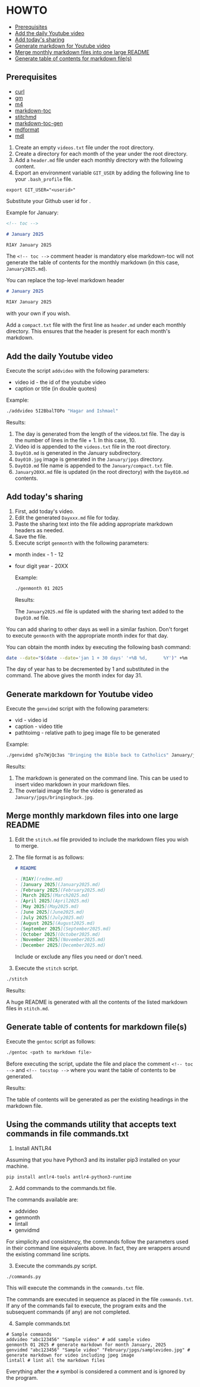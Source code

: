 # HOWTO

<!-- toc -->

- [Prerequisites](#prerequisites)
- [Add the daily Youtube video](#add-the-daily-youtube-video)
- [Add today's sharing](#add-todays-sharing)
- [Generate markdown for Youtube video](#generate-markdown-for-youtube-video)
- [Merge monthly markdown files into one large README](#merge-monthly-markdown-files-into-one-large-readme)
- [Generate table of contents for markdown file(s)](#generate-table-of-contents-for-markdown-files)

<!-- tocstop -->

## Prerequisites

- [curl](https://curl.se/)
- [gm](http://www.graphicsmagick.org/)
- [m4](https://www.gnu.org/software/m4/)
- [markdown-toc](https://github.com/jonschlinkert/markdown-toc)
- [stitchmd](https://github.com/abhinav/stitchmd)
- [markdown-toc-gen](https://github.com/thesilk-tux/markdown-toc-gen)
- [mdformat](https://github.com/hukkin/mdformat)
- [mdl](https://github.com/markdownlint/markdownlint)

1. Create an empty `videos.txt` file under the root directory.
2. Create a directory for each month of the year under the root directory.
3. Add a `header.md` file under each monthly directory with the following content.
4. Export an environment variable `GIT_USER` by adding the following line to your `.bash_profile` file.
```
export GIT_USER="<userid>"
```
   Substitute your Github user id for <userid>.

Example for January:

```markdown
<!-- toc -->

# January 2025

RIAY January 2025
```

The `<!-- toc -->` comment header is mandatory else markdown-toc will not generate the table of contents
for the monthly markdown (in this case, `January2025.md`).

You can replace the top-level markdown header

```markdown
# January 2025

RIAY January 2025
```

with your own if you wish.

Add a `compact.txt` file with the first line as `header.md` under each monthly directory.
This ensures that the header is present for each month's markdown.

## Add the daily Youtube video

Execute the script `addvideo` with the following parameters:

- video id - the id of the youtube video
- caption or title (in double quotes)

Example:

```bash
./addvideo 5I2BbalTOPo "Hagar and Ishmael"
```

Results:

1.  The day is generated from the length of the videos.txt file. The day is the number of lines in the file + 1.
    In this case, 10.
2.  Video id is appended to the `videos.txt` file in the root directory.
3.  `Day010.md` is generated in the January subdirectory.
4.  `Day010.jpg` image is generated in the `January/jpgs` directory.
5.  `Day010.md` file name is appended to the `January/compact.txt` file.
6.  `January20XX.md` file is updated (in the root directory) with the `Day010.md` contents.

## Add today's sharing

1.  First, add today's video.
2.  Edit the generated `Dayxxx.md` file for today.
3.  Paste the sharing text into the file adding appropriate markdown headers as needed.
4.  Save the file.
5.  Execute script `genmonth` with the following parameters:

- month index - 1 - 12

- four digit year - 20XX

  Example:

  ```bash
  ./genmonth 01 2025
  ```

  Results:

  The `January2025.md` file is updated with the sharing text added to the `Day010.md` file.

You can add sharing to other days as well in a similar fashion.
Don't forget to execute `genmonth` with the appropriate month index for that day.

You can obtain the month index by executing the following bash command:

```bash
date --date="$(date --date='jan 1 + 30 days' '+%B %d,      %Y')" +%m
```

The day of year has to be decremented by 1 and substituted in the command.
The above gives the month index for day 31.

## Generate markdown for Youtube video

Execute the `genvidmd` script with the following parameters:

- vid - video id
- caption - video title
- pathtoimg - relative path to jpeg image file to be generated

Example:

```bash
./genvidmd g7o7WjQc3as "Bringing the Bible back to Catholics" January/jpgs/bringingback.jpg
```

Results:

1.  The markdown is generated on the command line. This can be used to insert video markdown in your markdown files.
2.  The overlaid image file for the video is generated as `January/jpgs/bringingback.jpg`.

## Merge monthly markdown files into one large README

1.  Edit the `stitch.md` file provided to include the markdown files you wish to merge.

2.  The file format is as follows:

    ```markdown
    # README

    - [RIAY](redme.md)
    - [January 2025](January2025.md)
    - [February 2025](February2025.md)
    - [March 2025](March2025.md)
    - [April 2025](April2025.md)
    - [May 2025](May2025.md)
    - [June 2025](June2025.md)
    - [July 2025](July2025.md)
    - [August 2025](August2025.md)
    - [September 2025](September2025.md)
    - [October 2025](October2025.md)
    - [November 2025](November2025.md)
    - [December 2025](December2025.md)
    ```

    Include or exclude any files you need or don't need.

3.  Execute the `stitch` script.

```bash
./stitch
```

Results:

A huge README is generated with all the contents of the listed markdown files in `stitch.md`.

## Generate table of contents for markdown file(s)

Execute the `gentoc` script as follows:

```bash
./gentoc <path to markdown file>
```

Before executing the script, update the file and place the comment `<!-- toc -->` and `<!-- tocstop -->` where you want the table of contents to be generated.

Results:

The table of contents will be generated as per the existing headings in the markdown file.

## Using the commands utility that accepts text commands in file commands.txt

1. Install ANTLR4

Assuming that you have Python3 and its installer pip3 installed on your machine.

```bash
pip install antlr4-tools antlr4-python3-runtime
```
2. Add commands to the commands.txt file.

The commands available are:
- addvideo
- genmonth
- lintall
- genvidmd

For simplicity and consistency, the commands follow the parameters used in their command line equivalents above. In fact, they are wrappers around the existing
command line scripts.

3. Execute the commands.py script.
```
./commands.py
```
This will execute the commands in the `commands.txt` file.

The commands are executed in sequence as placed in the file `commands.txt`. If any of the commands fail to execute, the program exits and the subsequent commands (if any) are not completed.

4. Sample commands.txt
```
# Sample commands
addvideo "abc123456" "Sample video" # add sample video
genmonth 01 2025 # generate markdown for month January, 2025
genvidmd "abc123456" "Sample video" "February/jpgs/samplevideo.jpg" # generate markdown for video including jpeg image
lintall # lint all the markdown files
```

Everything after the `#` symbol is considered a comment and is ignored by the program.
